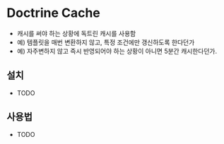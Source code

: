 # Doctrine Cache

- 캐시를 써야 하는 상황에 독트린 캐시를 사용함
- 예) 템플릿을 매번 변환하지 않고, 특정 조건에만 갱신하도록 한다던가
- 예) 자주변하지 않고 즉시 반영되어야 하는 상황이 아니면 5분간 캐시한다던가.

## 설치
- TODO

## 사용법
- TODO
